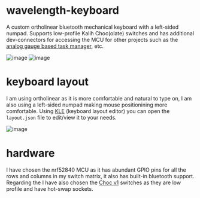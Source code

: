# wavelength-keyboard
A custom ortholinear bluetooth mechanical keyboard with a left-sided numpad. Supports low-profile Kalih Choc(olate) switches and has additional dev-connectors for accessing the MCU for other projects such as the [analog gauge based task manager](https://github.com/420Ayan420/analog-task-manager), etc.

![image](https://github.com/user-attachments/assets/310631fc-8799-4e38-b15b-945bce652cf2)
![image](https://github.com/user-attachments/assets/d672d21a-5d56-4626-9b86-4e8cd095f721)

# keyboard layout
I am using ortholinear as it is more comfortable and natural to type on, I am also using a left-sided numpad making mouse positionining more comfortable. Using [KLE](http://www.keyboard-layout-editor.com/) (keyboard layout editor) you can open the `layout.json` file to edit/view it to your needs.

![image](https://github.com/user-attachments/assets/8db4bec3-948b-410b-a899-ad370aeb1f0f)

# hardware
I have chosen the nrf52840 MCU as it has abundant GPIO pins for all the rows and columns in my switch matrix, it also has built-in bluetooth support. Regarding the I have also chosen the [Choc v1](https://chosfox.com/products/kailh-chocs) switches as they are low profile and have hot-swap sockets.
